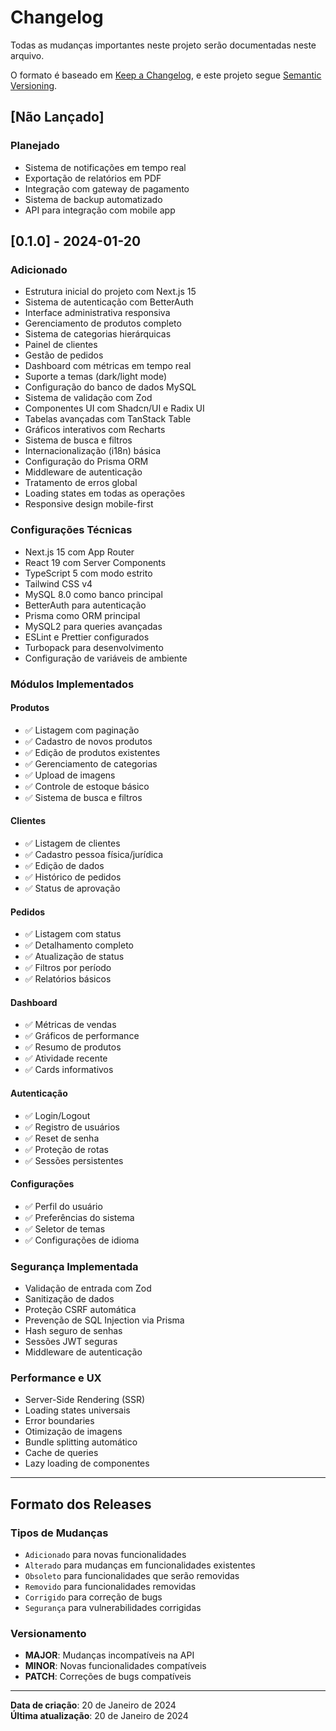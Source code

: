 # Changelog

Todas as mudanças importantes neste projeto serão documentadas neste arquivo.

O formato é baseado em [Keep a Changelog](https://keepachangelog.com/pt-BR/1.0.0/),
e este projeto segue [Semantic Versioning](https://semver.org/lang/pt-BR/).

## [Não Lançado]

### Planejado

- Sistema de notificações em tempo real
- Exportação de relatórios em PDF
- Integração com gateway de pagamento
- Sistema de backup automatizado
- API para integração com mobile app

## [0.1.0] - 2024-01-20

### Adicionado

- Estrutura inicial do projeto com Next.js 15
- Sistema de autenticação com BetterAuth
- Interface administrativa responsiva
- Gerenciamento de produtos completo
- Sistema de categorias hierárquicas
- Painel de clientes
- Gestão de pedidos
- Dashboard com métricas em tempo real
- Suporte a temas (dark/light mode)
- Configuração do banco de dados MySQL
- Sistema de validação com Zod
- Componentes UI com Shadcn/UI e Radix UI
- Tabelas avançadas com TanStack Table
- Gráficos interativos com Recharts
- Sistema de busca e filtros
- Internacionalização (i18n) básica
- Configuração do Prisma ORM
- Middleware de autenticação
- Tratamento de erros global
- Loading states em todas as operações
- Responsive design mobile-first

### Configurações Técnicas

- Next.js 15 com App Router
- React 19 com Server Components
- TypeScript 5 com modo estrito
- Tailwind CSS v4
- MySQL 8.0 como banco principal
- BetterAuth para autenticação
- Prisma como ORM principal
- MySQL2 para queries avançadas
- ESLint e Prettier configurados
- Turbopack para desenvolvimento
- Configuração de variáveis de ambiente

### Módulos Implementados

#### Produtos

- ✅ Listagem com paginação
- ✅ Cadastro de novos produtos
- ✅ Edição de produtos existentes
- ✅ Gerenciamento de categorias
- ✅ Upload de imagens
- ✅ Controle de estoque básico
- ✅ Sistema de busca e filtros

#### Clientes

- ✅ Listagem de clientes
- ✅ Cadastro pessoa física/jurídica
- ✅ Edição de dados
- ✅ Histórico de pedidos
- ✅ Status de aprovação

#### Pedidos

- ✅ Listagem com status
- ✅ Detalhamento completo
- ✅ Atualização de status
- ✅ Filtros por período
- ✅ Relatórios básicos

#### Dashboard

- ✅ Métricas de vendas
- ✅ Gráficos de performance
- ✅ Resumo de produtos
- ✅ Atividade recente
- ✅ Cards informativos

#### Autenticação

- ✅ Login/Logout
- ✅ Registro de usuários
- ✅ Reset de senha
- ✅ Proteção de rotas
- ✅ Sessões persistentes

#### Configurações

- ✅ Perfil do usuário
- ✅ Preferências do sistema
- ✅ Seletor de temas
- ✅ Configurações de idioma

### Segurança Implementada

- Validação de entrada com Zod
- Sanitização de dados
- Proteção CSRF automática
- Prevenção de SQL Injection via Prisma
- Hash seguro de senhas
- Sessões JWT seguras
- Middleware de autenticação

### Performance e UX

- Server-Side Rendering (SSR)
- Loading states universais
- Error boundaries
- Otimização de imagens
- Bundle splitting automático
- Cache de queries
- Lazy loading de componentes

---

## Formato dos Releases

### Tipos de Mudanças

- `Adicionado` para novas funcionalidades
- `Alterado` para mudanças em funcionalidades existentes
- `Obsoleto` para funcionalidades que serão removidas
- `Removido` para funcionalidades removidas
- `Corrigido` para correção de bugs
- `Segurança` para vulnerabilidades corrigidas

### Versionamento

- **MAJOR**: Mudanças incompatíveis na API
- **MINOR**: Novas funcionalidades compatíveis
- **PATCH**: Correções de bugs compatíveis

---

**Data de criação**: 20 de Janeiro de 2024  
**Última atualização**: 20 de Janeiro de 2024
